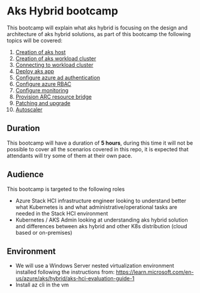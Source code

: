 # Aks Hybrid bootcamp

This bootcamp will explain what aks hybrid is focusing on the design and architecture of aks hybrid solutions, as part of this bootcamp the following topics will be covered:

1. [Creation of aks host](00-aks-host/script.ps)
2. [Creation of aks workload cluster](01-new-workload-cluster/script.ps)
3. [Connecting to workload cluster](02-kubectl-to-cluster/script.ps)
4. [Deploy aks app](03-deploy-app/script.ps)
5. [Configure azure ad authentication](04-azure-ad/script.ps)
6. [Configure azure RBAC](05-azure-rbac/script.ps)
7. [Configure monitoring](06-monitoring/script.ps)
8. [Provision ARC resource bridge](07-resource-bridge/script.ps)
9. [Patching and upgrade](08-patching-and-upgrade/script.ps)
10. [Autoscaler](09-autoscaler/script.ps)

## Duration

This bootcamp will have a duration of **5 hours**, during this time it will not be possible to cover all the scenarios covered in this repo, it is expected that attendants will try some of them at their own pace.

## Audience

This bootcamp is targeted to the following roles

- Azure Stack HCI infrastructure engineer looking to understand better what Kubernetes is and what administrative/operational tasks are needed in the Stack HCI environment
- Kubernetes / AKS Admin looking at understanding aks hybrid solution and differences between aks hybrid and other K8s distribution (cloud based or on-premises)

## Environment

- We will use a Windows Server nested virtualization environment installed following the instructions from: https://learn.microsoft.com/en-us/azure/aks/hybrid/aks-hci-evaluation-guide-1
- Install az cli in the vm
